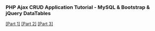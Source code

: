 ### PHP Ajax CRUD Application Tutorial - MySQL & Bootstrap & jQuery DataTables

[[Part 1]](https://www.youtube.com/watch?v=27dgqvU2fZ8&ab_channel=CodingPassiveIncome)
[[Part 2]](https://www.youtube.com/watch?v=6DdOe44b_ns&ab_channel=CodingPassiveIncome)
[[Part 3]](https://www.youtube.com/watch?v=KjcWzbaO9No&ab_channel=CodingPassiveIncome)